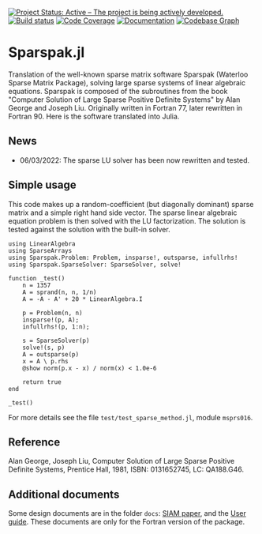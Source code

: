 [![Project Status: Active – The project is being actively developed.](http://www.repostatus.org/badges/latest/active.svg)](http://www.repostatus.org/#active)
[![Build status](https://github.com/PetrKryslUCSD/Sparspak.jl/workflows/CI/badge.svg)](https://github.com/PetrKryslUCSD/Sparspak.jl/actions)
[![Code Coverage](https://codecov.io/gh/PetrKryslUCSD/FinEtools.jl/branch/master/graph/badge.svg)](https://app.codecov.io/gh/PetrKryslUCSD/Sparspak.jl)
[![Documentation](https://img.shields.io/badge/docs-dev-blue.svg)](https://petrkryslucsd.github.io/Sparspak.jl/dev)
[![Codebase Graph](https://img.shields.io/badge/Codebase-graph-green.svg)](https://octo-repo-visualization.vercel.app/?repo=PetrKryslUCSD/Sparspak.jl)

# Sparspak.jl

Translation of the well-known sparse matrix software Sparspak (Waterloo Sparse Matrix Package), solving
large sparse systems of linear algebraic equations. Sparspak is composed of the
subroutines from the book "Computer Solution of Large Sparse Positive Definite
Systems" by Alan George and Joseph Liu. Originally written in Fortran 77, later
rewritten in Fortran 90. Here is the software translated into Julia.

## News

- 06/03/2022: The sparse LU solver has been now rewritten and tested.

## Simple usage

This code makes up a random-coefficient (but diagonally dominant) sparse matrix
and a simple right hand side vector. The sparse linear algebraic equation
problem is then solved with the LU factorization. The solution is tested
against the solution with the built-in solver.
```
using LinearAlgebra
using SparseArrays
using Sparspak.Problem: Problem, insparse!, outsparse, infullrhs!
using Sparspak.SparseSolver: SparseSolver, solve!

function _test()
    n = 1357
    A = sprand(n, n, 1/n)
    A = -A - A' + 20 * LinearAlgebra.I
    
    p = Problem(n, n)
    insparse!(p, A);
    infullrhs!(p, 1:n);
    
    s = SparseSolver(p)
    solve!(s, p)
    A = outsparse(p)
    x = A \ p.rhs
    @show norm(p.x - x) / norm(x) < 1.0e-6

    return true
end

_test()
```
For more details see the file `test/test_sparse_method.jl`, module `msprs016`.

## Reference

Alan George, Joseph Liu,
Computer Solution of Large Sparse Positive Definite Systems,
Prentice Hall, 1981,
ISBN: 0131652745,
LC: QA188.G46.

## Additional documents

Some design documents are in the folder `docs`: 
[SIAM paper](docs/Object_Oriented_interface_to_Sparspak.pdf), and the [User guide](docs/guide.pdf). These documents are only for
the Fortran version of the package.
